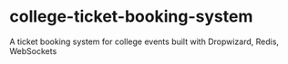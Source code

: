 # college-ticket-booking-system
A ticket booking system for college events built with Dropwizard, Redis, WebSockets
